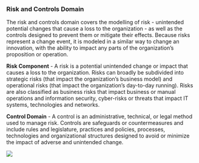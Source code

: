 ### Risk and Controls Domain
The risk and controls domain covers the modelling of risk - unintended potential changes that cause a loss to the organization - as well as the controls designed to prevent them or mitigate their effects. Because risks represent a change event, it is modeled in a similar way to change an innovation, with the ability to impact any parts of the organization’s proposition or operation.

**Risk Component** - A risk is a potential unintended change or impact that causes a loss to the organization. Risks can broadly be subdivided into strategic risks (that impact the organization’s business model) and operational risks (that impact the organization’s day-to-day running). Risks are also classified as business risks that impact business or manual operations and information security, cyber-risks or threats that impact IT systems, technologies and networks.

**Control Domain** - A control is an administrative, technical, or legal method used to manage risk. Controls are safeguards or countermeasures and include rules and legislature, practices and policies, processes, technologies and organizational structures designed to avoid or minimize the impact of adverse and unintended change.

![](Pasted%20image%2020231101132958.png)
